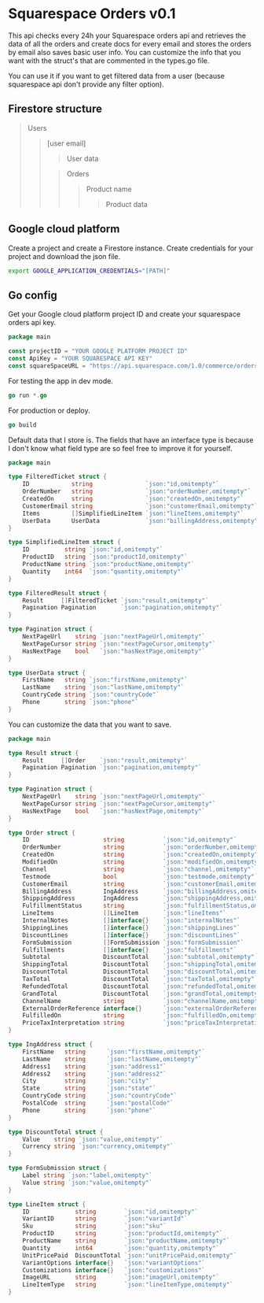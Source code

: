 # Squarespace Orders v0.1
This api checks every 24h your Squarespace orders api and retrieves the data of all
the orders and create docs for every email and stores the orders by email also saves
basic user info. You can customize the info that you want with the struct's that 
are commented in the types.go file.

You can use it if you want to get filtered data from a user (because squarespace
api don't provide any filter option).

## Firestore structure
> Users
> > [user email]
> > > User data
> > 
> > > Orders
> > > > Product name
> > > > > Product data 

## Google cloud platform
Create a project and create a Firestore instance.
Create credentials for your project and download the json file.

```zsh
export GOOGLE_APPLICATION_CREDENTIALS="[PATH]"
```

## Go config 
Get your Google cloud platform project ID and create your squarespace orders api
key.
```go
package main

const projectID = "YOUR GOOGLE PLATFORM PROJECT ID"
const ApiKey = "YOUR SQUARESPACE API KEY"
const squareSpaceURL = "https://api.squarespace.com/1.0/commerce/orders/"
```


For testing the app in dev mode.
```go
go run *.go
```

For production or deploy.
```go
go build
```

Default data that I store is. The fields that have an interface type is because
I don't know what field type are so feel free to improve it for yourself.
```go
package main

type FilteredTicket struct {
	ID            string               `json:"id,omitempty"`
	OrderNumber   string               `json:"orderNumber,omitempty"`
	CreatedOn     string               `json:"createdOn,omitempty"`
	CustomerEmail string               `json:"customerEmail,omitempty"`
	Items         []SimplifiedLineItem `json:"lineItems,omitempty"`
	UserData      UserData             `json:"billingAddress,omitempty"`
}

type SimplifiedLineItem struct {
	ID          string `json:"id,omitempty"`
	ProductID   string `json:"productId,omitempty"`
	ProductName string `json:"productName,omitempty"`
	Quantity    int64  `json:"quantity,omitempty"`
}

type FilteredResult struct {
	Result     []FilteredTicket `json:"result,omitempty"`
	Pagination Pagination       `json:"pagination,omitempty"`
}

type Pagination struct {
	NextPageUrl    string `json:"nextPageUrl,omitempty"`
	NextPageCursor string `json:"nextPageCursor,omitempty"`
	HasNextPage    bool   `json:"hasNextPage,omitempty"`
}

type UserData struct {
	FirstName   string `json:"firstName,omitempty"`
	LastName    string `json:"lastName,omitempty"`
	CountryCode string `json:"countryCode"`
	Phone       string `json:"phone"`
}
```

You can customize the data that you want to save.
```go
package main

type Result struct {
	Result     []Order    `json:"result,omitempty"`
	Pagination Pagination `json:"pagination,omitempty"`
}

type Pagination struct {
	NextPageUrl    string `json:"nextPageUrl,omitempty"`
	NextPageCursor string `json:"nextPageCursor,omitempty"`
	HasNextPage    bool   `json:"hasNextPage,omitempty"`
}

type Order struct {
	ID                     string           `json:"id,omitempty"`
	OrderNumber            string           `json:"orderNumber,omitempty"`
	CreatedOn              string           `json:"createdOn,omitempty"`
	ModifiedOn             string           `json:"modifiedOn,omitempty"`
	Channel                string           `json:"channel,omitempty"`
	Testmode               bool             `json:"testmode,omitempty"`
	CustomerEmail          string           `json:"customerEmail,omitempty"`
	BillingAddress         IngAddress       `json:"billingAddress,omitempty"`
	ShippingAddress        IngAddress       `json:"shippingAddress,omitempty"`
	FulfillmentStatus      string           `json:"fulfillmentStatus,omitempty"`
	LineItems              []LineItem       `json:"lineItems"`
	InternalNotes          []interface{}    `json:"internalNotes"`
	ShippingLines          []interface{}    `json:"shippingLines"`
	DiscountLines          []interface{}    `json:"discountLines"`
	FormSubmission         []FormSubmission `json:"formSubmission"`
	Fulfillments           []interface{}    `json:"fulfillments"`
	Subtotal               DiscountTotal    `json:"subtotal,omitempty"`
	ShippingTotal          DiscountTotal    `json:"shippingTotal,omitempty"`
	DiscountTotal          DiscountTotal    `json:"discountTotal,omitempty"`
	TaxTotal               DiscountTotal    `json:"taxTotal,omitempty"`
	RefundedTotal          DiscountTotal    `json:"refundedTotal,omitempty"`
	GrandTotal             DiscountTotal    `json:"grandTotal,omitempty"`
	ChannelName            string           `json:"channelName,omitempty"`
	ExternalOrderReference interface{}      `json:"externalOrderReference"`
	FulfilledOn            string           `json:"fulfilledOn,omitempty"`
	PriceTaxInterpretation string           `json:"priceTaxInterpretation,omitempty"`
}

type IngAddress struct {
	FirstName   string      `json:"firstName,omitempty"`
	LastName    string      `json:"lastName,omitempty"`
	Address1    string      `json:"address1"`
	Address2    string      `json:"address2"`
	City        string      `json:"city"`
	State       string      `json:"state"`
	CountryCode string      `json:"countryCode"`
	PostalCode  string      `json:"postalCode"`
	Phone       string      `json:"phone"`
}

type DiscountTotal struct {
	Value    string `json:"value,omitempty"`
	Currency string `json:"currency,omitempty"`
}

type FormSubmission struct {
	Label string `json:"label,omitempty"`
	Value string `json:"value,omitempty"`
}

type LineItem struct {
	ID             string        `json:"id,omitempty"`
	VariantID      string        `json:"variantId"`
	Sku            string        `json:"sku"`
	ProductID      string        `json:"productId,omitempty"`
	ProductName    string        `json:"productName,omitempty"`
	Quantity       int64         `json:"quantity,omitempty"`
	UnitPricePaid  DiscountTotal `json:"unitPricePaid,omitempty"`
	VariantOptions interface{}   `json:"variantOptions"`
	Customizations interface{}   `json:"customizations"`
	ImageURL       string        `json:"imageUrl,omitempty"`
	LineItemType   string        `json:"lineItemType,omitempty"`
}
```
